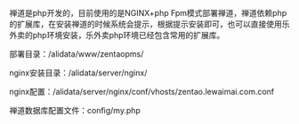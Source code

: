禅道是php开发的，目前使用的是NGINX+php Fpm模式部署禅道，禅道依赖php的扩展库，在安装禅道的时候系统会提示，根据提示安装即可，也可以直接使用乐外卖的php环境安装，乐外卖php环境已经包含常用的扩展库。



部署目录：/alidata/www/zentaopms/

nginx安装目录：/alidata/server/nginx/

nginx配置：/alidata/server/nginx/conf/vhosts/zentao.lewaimai.com.conf

禅道数据库配置文件：config/my.php
